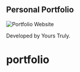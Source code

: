 ## Personal Portfolio

![Portfolio Website](https://i.ibb.co/WgPMpts/image.png)

Developed by Yours Truly.

# portfolio
